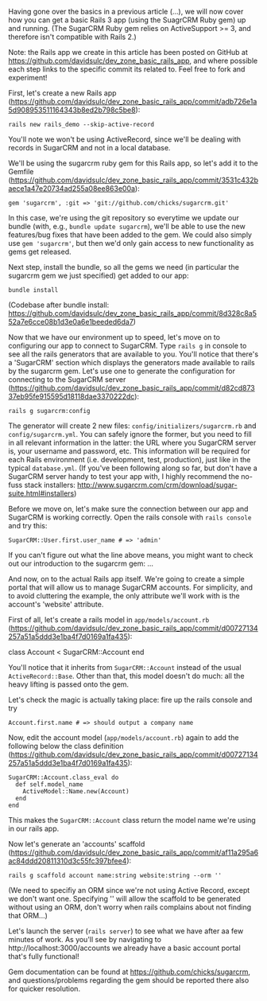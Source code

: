 Having gone over the basics in a previous article (...), we will now cover how you can get a basic Rails 3 app (using the SuagrCRM Ruby gem) up and running. (The SugarCRM Ruby gem relies on ActiveSupport >= 3, and therefore isn't compatible with Rails 2.)

Note: the Rails app we create in this article has been posted on GitHub at https://github.com/davidsulc/dev_zone_basic_rails_app, and where possible each step links to the specific commit its related to. Feel free to fork and experiment!

First, let's create a new Rails app (https://github.com/davidsulc/dev_zone_basic_rails_app/commit/adb726e1a5d908953511164343b8ed2b798c5be8):

    rails new rails_demo --skip-active-record

You'll note we won't be using ActiveRecord, since we'll be dealing with records in SugarCRM and not in a local database.

We'll be using the sugarcrm ruby gem for this Rails app, so let's add it to the Gemfile (https://github.com/davidsulc/dev_zone_basic_rails_app/commit/3531c432baece1a47e20734ad255a08ee863e00a):

    gem 'sugarcrm', :git => 'git://github.com/chicks/sugarcrm.git'

In this case, we're using the git repository so everytime we update our bundle (with, e.g., `bundle update sugarcrm`), we'll be able to use the new features/bug fixes that have been added to the gem. We could also simply use `gem 'sugarcrm'`, but then we'd only gain access to new functionality as gems get released.

Next step, install the bundle, so all the gems we need (in particular the sugarcrm gem we just specified) get added to our app:

    bundle install

(Codebase after bundle install: https://github.com/davidsulc/dev_zone_basic_rails_app/commit/8d328c8a552a7e6cce08b1d3e0a6e1beeded6da7)

Now that we have our environment up to speed, let's move on to configuring our app to connect to SugarCRM. Type `rails g` in console to see all the rails generators that are available to you. You'll notice that there's a 'SugarCRM' section which displays the generators made available to rails by the sugarcrm gem. Let's use one to generate the configuration for connecting to the SugarCRM server (https://github.com/davidsulc/dev_zone_basic_rails_app/commit/d82cd87337eb95fe915595d18118dae3370222dc):

    rails g sugarcrm:config

The generator will create 2 new files: `config/initializers/sugarcrm.rb` and `config/sugarcrm.yml`. You can safely ignore the former, but you need to fill in all relevant information in the latter: the URL where you SugarCRM server is, your username and password, etc. This information will be required for each Rails environment (i.e. development, test, production), just like in the typical `database.yml`. (If you've been following along so far, but don't have a SugarCRM server handy to test your app with, I highly recommend the no-fuss stack installers: http://www.sugarcrm.com/crm/download/sugar-suite.html#installers)

Before we move on, let's make sure the connection between our app and SugarCRM is working correctly. Open the rails console with `rails console` and try this:

    SugarCRM::User.first.user_name # => 'admin'

If you can't figure out what the line above means, you might want to check out our introduction to the sugarcrm gem: ...

And now, on to the actual Rails app itself. We're going to create a simple portal that will allow us to manage SugarCRM accounts. For simplicity, and to avoid cluttering the example, the only attribute we'll work with is the account's 'website' attribute.

First of all, let's create a rails model in `app/models/account.rb` (https://github.com/davidsulc/dev_zone_basic_rails_app/commit/d00727134257a51a5ddd3e1ba4f7d0169a1fa435):

class Account < SugarCRM::Account
end

You'll notice that it inherits from `SugarCRM::Account` instead of the usual `ActiveRecord::Base`. Other than that, this model doesn't do much: all the heavy lifting is passed onto the gem.

Let's check the magic is actually taking place: fire up the rails console and try

    Account.first.name # => should output a company name

Now, edit the account model (`app/models/account.rb`) again to add the following below the class definition (https://github.com/davidsulc/dev_zone_basic_rails_app/commit/d00727134257a51a5ddd3e1ba4f7d0169a1fa435):

    SugarCRM::Account.class_eval do
      def self.model_name
        ActiveModel::Name.new(Account)
      end
    end

This makes the `SugarCRM::Account` class return the model name we're using in our rails app.

Now let's generate an 'accounts' scaffold (https://github.com/davidsulc/dev_zone_basic_rails_app/commit/af11a295a6ac84ddd20811310d3c55fc397bfee4):

    rails g scaffold account name:string website:string --orm ''

(We need to specifiy an ORM since we're not using Active Record, except we don't want one. Specifying '' will allow the scaffold to be generated without using an ORM, don't worry when rails complains about not finding that ORM...)

Let's launch the server (`rails server`) to see what we have after aa few minutes of work. As you'll see by navigating to http://localhost:3000/accounts we already have a basic account portal that's fully functional!

Gem documentation can be found at https://github.com/chicks/sugarcrm, and questions/problems regarding the gem should be reported there also for quicker resolution.